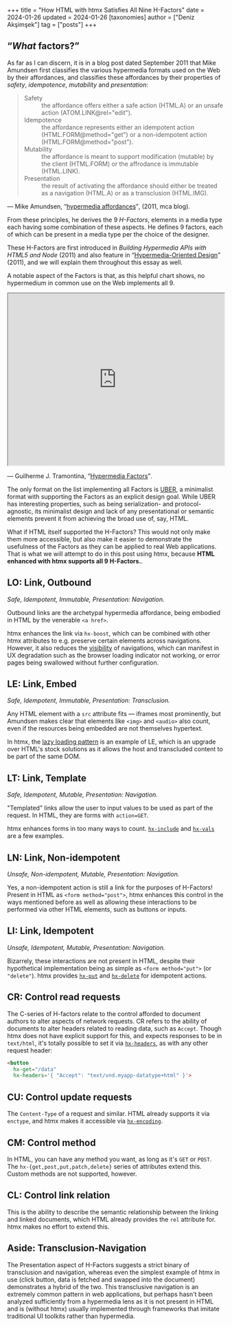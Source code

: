+++
title = "How HTML with htmx Satisfies All Nine H-Factors"
date = 2024-01-26
updated = 2024-01-26
[taxonomies]
author = ["Deniz Akşimşek"]
tag = ["posts"]
+++

## <q>_What_ factors?</q>

As far as I can discern, it is in a blog post dated September 2011 that Mike Amundsen first classifies the various hypermedia formats used on the Web by their affordances, and classifies these affordances by their properties of _safety_, _idempotence_, _mutability_ and _presentation_:

> <dl>
> <dt>Safety
> <dd> the affordance offers either a safe action (HTML.A) or an unsafe action (ATOM.LINK@rel="edit"). 
> <dt>Idempotence
> <dd> the affordance represents either an idempotent action (HTML.FORM@method="get") or a non-idempotent action (HTML.FORM@method="post"). 
> <dt>Mutability
> <dd> the affordance is meant to support modification (mutable) by the client (HTML.FORM) or the affrodance is immutable (HTML.LINK). 
> <dt>Presentation
> <dd> the result of activating the affordance should either be treated as a navigation (HTML.A) or as a transclusion (HTML.IMG). 
> </dl>

&mdash; Mike Amundsen, <q>[hypermedia affordances](http://www.amundsen.com/blog/archives/1109)</q>, (2011, mca blog).

From these principles, he derives the 9 _H-Factors_, elements in a media type each having some combination of these aspects. He defines 9 factors, each of which can be present in a media type per the choice of the designer.

These H-Factors are first introduced in <cite>Building Hypermedia APIs with HTML5 and Node</cite> (2011) and also feature in <q>[Hypermedia-Oriented Design](https://www.w3.org/2011/10/integration-workshop/p/hypermedia-oriented-design.pdf)</q> (2011), and we will explain them throughout this essay as well.

A notable aspect of the Factors is that, as this helpful chart shows, no hypermedium in common use on the Web implements all 9.

<iframe src="https://gtramontina.com/h-factors/" width=100% height=400px></iframe>

&mdash; Guilherme J. Tramontina, <q>[Hypermedia Factors](https://gtramontina.com/h-factors/)</q>.

The only format on the list implementing all Factors is [UBER](http://uberhypermedia.org/), a minimalist format with supporting the Factors as an explicit design goal. While UBER has interesting properties, such as being serialization- and protocol-agnostic, its minimalist design and lack of any presentational or semantic elements prevent it from achieving the broad use of, say, HTML.

What if HTML itself supported the H-Factors? This would not only make them more accessible, but also make it easier to demonstrate the usefulness of the Factors as they can be applied to real Web applications. That is what we will attempt to do in this post using htmx, because **HTML enhanced with htmx supports all 9 H-Factors.**.

## LO: Link, Outbound

_Safe, Idempotent, Immutable, Presentation: Navigation._

Outbound links are the archetypal hypermedia affordance, being embodied in HTML by the venerable `<a href>`.

htmx enhances the link via `hx-boost`, which can be combined with other htmx attributes to e.g. preserve certain elements across navigations. However, it also reduces the [visibility](https://ics.uci.edu/~fielding/pubs/dissertation/net_app_arch.htm#sec_2_3_5) of navigations, which can manifest in UX degradation such as the browser loading indicator not working, or error pages being swallowed without further configuration.


## LE: Link, Embed

_Safe, Idempotent, Immutable, Presentation: Transclusion._

Any HTML element with a `src` attribute fits &mdash; iframes most prominently, but Amundsen makes clear that elements like `<img>` and `<audio>` also count, even if the resources being embedded are not themselves hypertext.

In htmx, the [lazy loading pattern](@/examples/lazy-load.md) is an example of LE, which is an upgrade over HTML's stock solutions as it allows the host and transcluded content to be part of the same DOM.

## LT: Link, Template

_Safe, Idempotent, Mutable, Presentation: Navigation._

"Templated" links allow the user to input values to be used as part of the request. In HTML, they are forms with `action=GET`.

htmx enhances forms in too many ways to count. [`hx-include`](@/attributes/hx-include.md) and [`hx-vals`](@/attributes/hx-vals.md) are a few examples. 

## LN: Link, Non-idempotent

_Unsafe, Non-idempotent, Mutable, Presentation: Navigation._

Yes, a non-idempotent action is still a link for the purposes of H-Factors! Present in HTML as `<form method="post">`, htmx enhances this control in the ways mentioned before as well as allowing these interactions to be performed via other HTML elements, such as buttons or inputs.

## LI: Link, Idempotent

_Unsafe, Idempotent, Mutable, Presentation: Navigation._

Bizarrely, these interactions are not present in HTML, despite their hypothetical implementation being as simple as `<form method="put">` (or `"delete"`). htmx provides [`hx-put`](@/attributes/hx-put.md) and [`hx-delete`](@/attributes/hx-delete.md) for idempotent actions.

## CR: Control read requests

The C-series of H-factors relate to the control afforded to document authors to alter aspects of network requests. CR refers to the ability of documents to alter headers related to reading data, such as `Accept`. Though htmx does not have explicit support for this, and expects responses to be in `text/html`, it's totally possible to set it via [`hx-headers`](@/attributes/hx-headers.md), as with any other request header:

```html
<button
  hx-get="/data"
  hx-headers='{ "Accept": "text/vnd.myapp-datatype+html" }'>
```

## CU: Control update requests

The `Content-Type` of a request and similar. HTML already supports it via `enctype`, and htmx makes it accessible via [`hx-encoding`](@/attributes/hx-encoding.md).

## CM: Control method

In HTML, you can have any method you want, as long as it's `GET` or `POST`. The `hx-{get,post,put,patch,delete}` series of attributes extend this. Custom methods are not supported, however.

## CL: Control link relation

This is the ability to describe the semantic relationship between the linking and linked documents, which HTML already provides the `rel` attribute for. htmx makes no effort to extend this.

## Aside: Transclusion-Navigation

The Presentation aspect of H-Factors suggests a strict binary of transclusion and navigation, whereas even the simplest example of htmx in use (click button, data is fetched and swapped into the document) demonstrates a hybrid of the two. This transclusive navigation is an extremely common pattern in web applications, but perhaps hasn't been analyzed sufficiently from a hypermedia lens as it is not present in HTML and is (without htmx) usually implemented through frameworks that imitate traditional UI toolkits rather than hypermedia.
